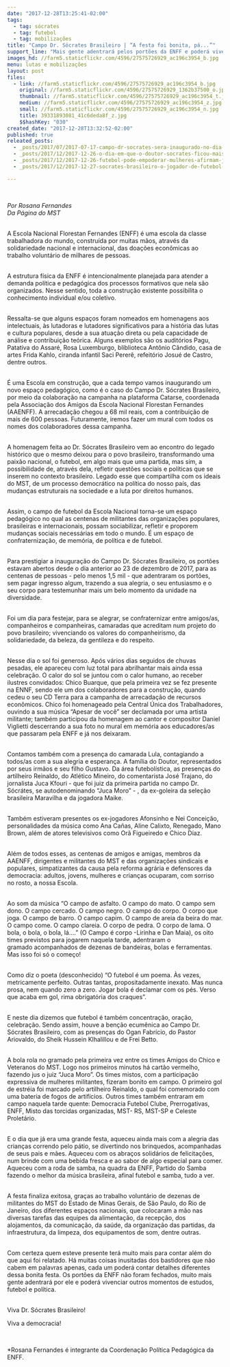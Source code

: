```yaml
---
date: "2017-12-28T13:25:41-02:00"
tags:
  - tag: sócrates
  - tag: futebol
  - tag: mobilizações
title: "Campo Dr. Sócrates Brasileiro | “A festa foi bonita, pá...”"
support_line: "Mais gente adentrará pelos portões da ENFF e poderá vivenciar outros momentos de estudos, futebol e política"
images_hd: //farm5.staticflickr.com/4596/27575726929_ac196c3954_b.jpg
menu: lutas e mobilizações
layout: post
files:
  - link: //farm5.staticflickr.com/4596/27575726929_ac196c3954_b.jpg
    original: //farm5.staticflickr.com/4596/27575726929_1362b37500_o.jpg
    thumbnail: //farm5.staticflickr.com/4596/27575726929_ac196c3954_t.jpg
    medium: //farm5.staticflickr.com/4596/27575726929_ac196c3954_z.jpg
    small: //farm5.staticflickr.com/4596/27575726929_ac196c3954_n.jpg
    title: 39331893081_41c6deda8f_z.jpg
    $$hashKey: "030"
created_date: "2017-12-28T13:32:52-02:00"
published: true
releated_posts:
  - _posts/2017/07/2017-07-17-campo-dr-socrates-sera-inaugurado-no-dia-2-de-setembro.md
  - _posts/2017/12/2017-12-26-o-dia-em-que-o-doutor-socrates-ficou-mais-feliz-do-que-na-hora-de-um-gol.md
  - _posts/2017/12/2017-12-26-futebol-pode-empoderar-mulheres-afirmam-jogadoras.md
  - _posts/2017/12/2017-12-27-socrates-brasileiro-o-jogador-de-futebol-que-ousou-sonhar-com-um-mundo-sem-miserias.md

---
```

<p>&nbsp;</p>

<p><em>Por Rosana Fernandes<br />
Da P&aacute;gina do MST</em></p>

<p><br />
A Escola Nacional Florestan Fernandes (ENFF)&nbsp;&eacute; uma escola da classe trabalhadora do mundo, constru&iacute;da por muitas m&atilde;os, atrav&eacute;s da solidariedade nacional e internacional, das doa&ccedil;&otilde;es econ&ocirc;micas ao trabalho volunt&aacute;rio de milhares de pessoas.</p>

<p><br />
A estrutura f&iacute;sica da ENFF &eacute; intencionalmente planejada para atender a demanda pol&iacute;tica e pedag&oacute;gica dos processos formativos&nbsp;que nela s&atilde;o organizados. Nesse sentido, toda a constru&ccedil;&atilde;o existente possibilita o conhecimento individual e/ou coletivo.</p>

<p><br />
Ressalta-se que alguns espa&ccedil;os foram nomeados em homenagens aos intelectuais, &agrave;s lutadoras e lutadores significativos para a hist&oacute;ria das lutas e cultura populares, desde a sua atua&ccedil;&atilde;o direta ou pela capacidade de an&aacute;lise e contribui&ccedil;&atilde;o te&oacute;rica.&nbsp;Alguns exemplos s&atilde;o os audit&oacute;rios Pagu, Patativa do Assar&eacute;, Rosa Luxemburgo, bliblioteca Ant&ocirc;nio C&acirc;ndido, casa de artes Frida Kahlo, ciranda infantil Saci Perer&ecirc;, refeit&oacute;rio Josu&eacute; de Castro, dentre outros.</p>

<p><br />
&Eacute; uma Escola em constru&ccedil;&atilde;o, que a cada tempo vamos inaugurando um novo espa&ccedil;o pedag&oacute;gico, como &eacute; o caso do Campo Dr. S&oacute;crates Brasileiro, por meio&nbsp;da colabora&ccedil;&atilde;o na campanha na plataforma Catarse, coordenada pela Associa&ccedil;&atilde;o dos Amigos da Escola Nacional Florestan Fernandes (AAENFF). A&nbsp;arrecada&ccedil;&atilde;o chegou a 68 mil reais, com a contribui&ccedil;&atilde;o de mais de 600 pessoas. Futuramente, iremos fazer um mural com todos os nomes dos colaboradores dessa campanha.</p>

<p><br />
A homenagem feita ao Dr. S&oacute;crates Brasileiro vem ao encontro do legado hist&oacute;rico que o mesmo deixou para o povo brasileiro, transformando uma paix&atilde;o nacional, o futebol, em algo mais que uma partida, mas sim, a possibilidade de, atrav&eacute;s dela, refletir quest&otilde;es sociais e pol&iacute;ticas que se inserem no contexto brasileiro.&nbsp;Legado esse que compartilha com os ideais do MST, de um processo democr&aacute;tico na pol&iacute;tica do nosso pa&iacute;s, das mudan&ccedil;as estruturais na sociedade e a luta por direitos humanos.</p>

<p><br />
Assim, o campo de futebol da Escola Nacional torna-se um espa&ccedil;o pedag&oacute;gico no qual as centenas de&nbsp;militantes das organiza&ccedil;&otilde;es populares, brasileiras e internacionais, possam sociabilizar, refletir e proporem mudan&ccedil;as sociais necess&aacute;rias em todo o mundo.&nbsp;&Eacute; um espa&ccedil;o de confraterniza&ccedil;&atilde;o, de mem&oacute;ria, de pol&iacute;tica e de futebol.</p>

<p><br />
Para prestigiar a inaugura&ccedil;&atilde;o do Campo Dr. S&oacute;crates Brasileiro, os port&otilde;es estavam abertos desde o dia anterior ao 23 de dezembro de 2017, para as centenas de pessoas -&nbsp;pelo menos 1,5 mil&nbsp;- que adentraram os port&otilde;es, sem pagar ingresso algum, trazendo a sua alegria, o seu entusiasmo e o seu corpo para testemunhar mais um belo momento da unidade na diversidade.</p>

<p><br />
Foi um dia para festejar, para se alegrar, se confraternizar entre amigos/as, companheiros e companheiras, camaradas que acreditam num projeto do povo brasileiro; vivenciando os valores do companheirismo, da solidariedade, da beleza, da gentileza e do respeito.</p>

<p><br />
Nesse dia o sol foi generoso. Ap&oacute;s v&aacute;rios dias seguidos de chuvas pesadas, ele apareceu com luz total para abrilhantar mais ainda essa celebra&ccedil;&atilde;o. O calor do sol se juntou com o calor humano, ao receber ilustres convidados: Chico Buarque, que pela primeira vez se fez presente na ENNF, sendo ele um dos colaboradores para a constru&ccedil;&atilde;o, quando cedeu o seu CD Terra para a campanha de arrecada&ccedil;&atilde;o de recursos econ&ocirc;micos. Chico foi homenageado pela Central &Uacute;nica dos Trabalhadores, ouvindo a sua m&uacute;sica &ldquo;Apesar de voc&ecirc;&rdquo; ser declamada por uma artista militante; tamb&eacute;m participou da homenagem ao cantor e compositor Daniel Viglietti descerrando a sua foto no mural em mem&oacute;ria aos educadores/as que passaram pela ENFF e j&aacute; nos deixaram.</p>

<p><br />
Contamos tamb&eacute;m com a presen&ccedil;a do camarada Lula, contagiando a todos/as com a sua alegria e esperan&ccedil;a. A fam&iacute;lia do Doutor, representados por seus irm&atilde;os e seu filho Gustavo. Da &aacute;rea futebol&iacute;stica, as presen&ccedil;as&nbsp;do artilheiro Reinaldo, do Atl&eacute;tico Mineiro, do comentarista Jos&eacute; Trajano, do jornalista Juca Kfouri - que foi juiz da primeira partida no campo Dr. S&oacute;cr&aacute;tes,&nbsp;se autodenominando &ldquo;Juca Moro&rdquo; - , da ex-goleira da sele&ccedil;&atilde;o brasileira Maravilha e da jogadora Maike.</p>

<p><br />
Tamb&eacute;m estiveram presentes os ex-jogadores Afonsinho e Nei Concei&ccedil;&atilde;o, personalidades da m&uacute;sica como&nbsp;Ana Ca&ntilde;as, Aline Calixto, Renegado, Mano Brown, al&eacute;m de atores televisivos como Or&atilde; Figueiredo e Chico D&iacute;az.</p>

<p><br />
Al&eacute;m de todos esses, as centenas de amigos e amigas, membros da AAENFF, dirigentes e militantes do MST e das organiza&ccedil;&otilde;es sindicais e populares, simpatizantes da causa pela reforma agr&aacute;ria e defensores da democracia:&nbsp;adultos, jovens, mulheres e crian&ccedil;as ocuparam, com sorriso no rosto, a nossa Escola.</p>

<p><br />
Ao som da m&uacute;sica &ldquo;O campo de asfalto. O campo do mato. O campo sem dono. O campo cercado. O campo negro. O campo do corpo. O corpo que joga. O campo de barro. O campo capim. O campo de areia da beira do mar. O campo come. O campo clareia. O corpo de pedra. O corpo de lama. O bola, o bola, o bola, l&aacute;&hellip;.&rdquo; (O Campo &eacute; corpo -Lirinha e Dan Maia), os oito times previstos para jogarem naquela tarde, adentraram o gramado&nbsp;acompanhados de dezenas de bandeiras, bolas e ferramentas. Mas isso foi s&oacute; o come&ccedil;o!</p>

<p><br />
Como diz o poeta (desconhecido) &ldquo;O futebol &eacute; um poema. &Agrave;s vezes, metricamente perfeito. Outras tantas, propositadamente inexato. Mas nunca prosa, nem quando zero a zero. Jogar bola &eacute; declamar com os p&eacute;s. Verso que acaba em gol, rima obrigat&oacute;ria dos craques&rdquo;.</p>

<p><br />
E&nbsp;neste dia dizemos que futebol &eacute; tamb&eacute;m concentra&ccedil;&atilde;o, ora&ccedil;&atilde;o, celebra&ccedil;&atilde;o. Sendo assim, houve a ben&ccedil;&atilde;o ecum&ecirc;nica ao Campo Dr. S&oacute;crates Brasileiro, com as presen&ccedil;as do Ogan Fabr&iacute;cio, do Pastor Ariovaldo, do Sheik Hussein Klhalillou e de Frei Betto.</p>

<p><br />
A bola rola no gramado pela primeira vez entre os times Amigos do Chico e Veteranos do MST. Logo nos primeiros minutos h&aacute; cart&atilde;o vermelho, fazendo jus o juiz &ldquo;Juca Moro&rdquo;. Os times mistos, com a participa&ccedil;&atilde;o expressiva de mulheres militantes, fizeram bonito em campo. O primeiro gol de estr&eacute;ia foi marcado pelo artilheiro Reinaldo, o qual foi comemorado com uma bateria de fogos de artif&iacute;cios. Outros times tamb&eacute;m entraram em campo naquela tarde quente: Democracia Futebol Clube, Prerrogativas, ENFF, Misto das torcidas organizadas, MST- RS, MST-SP e Celeste Prolet&aacute;rio.</p>

<p><br />
E o dia que j&aacute; era uma grande festa, aqueceu ainda mais com a alegria das crian&ccedil;as correndo pelo p&aacute;tio, se divertindo nos brinquedos, acompanhadas de seus pais e m&atilde;es. Aqueceu com os abra&ccedil;os solid&aacute;rios de felicita&ccedil;&otilde;es, num brinde com uma bebida fresca e ao sabor de algo especial para comer. Aqueceu com a roda de samba, na quadra da ENFF, Partido do Samba fazendo o melhor da m&uacute;sica brasileira, afinal futebol e samba, tudo a ver.</p>

<p><br />
A festa finaliza exitosa, gra&ccedil;as ao trabalho volunt&aacute;rio de dezenas de militantes do MST do Estado de Minas Gerais, de S&atilde;o Paulo, do Rio de Janeiro, dos diferentes espa&ccedil;os nacionais, que colocaram a m&atilde;o nas diversas tarefas das equipes da alimenta&ccedil;&atilde;o, da recep&ccedil;&atilde;o, dos alojamentos, da comunica&ccedil;&atilde;o, da sa&uacute;de, da organiza&ccedil;&atilde;o das partidas, da infraestrutura, da limpeza, dos equipamentos de som, dentre outras.</p>

<p><br />
Com certeza quem esteve presente ter&aacute; muito mais para contar al&eacute;m do que aqui foi relatado. H&aacute; muitas coisas inusitadas dos bastidores que n&atilde;o cabem em palavras apenas, cada um poder&aacute; contar detalhes diferentes dessa bonita festa. Os port&otilde;es da ENFF n&atilde;o foram fechados, muito mais gente adentrar&aacute; por ele e poder&aacute; vivenciar outros momentos de estudos, futebol e pol&iacute;tica.</p>

<p><br />
Viva Dr. S&oacute;crates Brasileiro!</p>

<p>Viva a democracia!</p>

<p>&nbsp;</p>

<p>*Rosana Fernandes&nbsp;&eacute; integrante da Coordena&ccedil;&atilde;o Pol&iacute;tica Pedag&oacute;gica da ENFF.</p>
